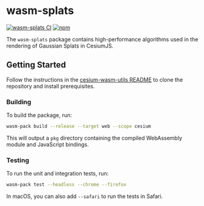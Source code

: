 # wasm-splats

[![wasm-splats CI](https://github.com/CesiumGS/cesium-wasm-utils/actions/workflows/wasm-splats-ci.yml/badge.svg)](https://github.com/CesiumGS/cesium-wasm-utils/actions/workflows/wasm-splats-ci.yml)
[![npm](https://img.shields.io/npm/v/@cesium/wasm-splats)](https://www.npmjs.com/package/@cesium/wasm-splats)

The `wasm-splats` package contains high-performance algorithms used in the rendering of Gaussian Splats in CesiumJS.

## Getting Started

Follow the instructions in the [cesium-wasm-utils README](./README.md) to clone the repository and install
prerequisites.

### Building

To build the package, run:

```sh
wasm-pack build --release --target web --scope cesium
```

This will output a `pkg` directory containing the compiled WebAssembly module and JavaScript bindings.

### Testing

To run the unit and integration tests, run:

```sh
wasm-pack test --headless --chrome --firefox
```

In macOS, you can also add `--safari` to run the tests in Safari.
